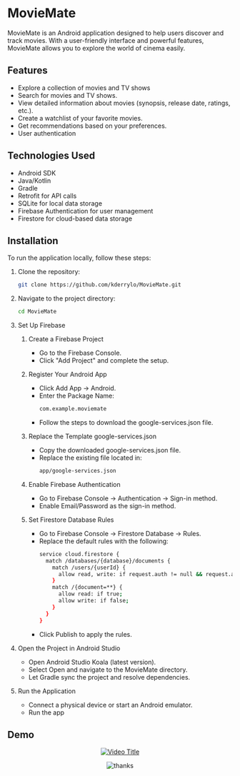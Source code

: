 # MovieMate

MovieMate is an Android application designed to help users discover and track movies. With a user-friendly interface and powerful features, MovieMate allows you to explore the world of cinema easily.

## Features

- Explore a collection of movies and TV shows
- Search for movies and TV shows.
- View detailed information about movies (synopsis, release date, ratings, etc.).
- Create a watchlist of your favorite movies.
- Get recommendations based on your preferences.
- User authentication
  
## Technologies Used

- Android SDK
- Java/Kotlin
- Gradle
- Retrofit for API calls
- SQLite for local data storage
- Firebase Authentication for user management
- Firestore for cloud-based data storage

## Installation

To run the application locally, follow these steps:

1. Clone the repository:
   ```bash
   git clone https://github.com/kderrylo/MovieMate.git

2. Navigate to the project directory:
   ```bash
   cd MovieMate

3. Set Up Firebase

    1. Create a Firebase Project
        - Go to the Firebase Console.
        - Click "Add Project" and complete the setup.
        
    2. Register Your Android App
        - Click Add App → Android.
        - Enter the Package Name:
            ```bash
            com.example.moviemate
        - Follow the steps to download the google-services.json file.
        
    3. Replace the Template google-services.json
        - Copy the downloaded google-services.json file.
        - Replace the existing file located in:
            ```bash
            app/google-services.json
            
    4. Enable Firebase Authentication
        - Go to Firebase Console → Authentication → Sign-in method.
        - Enable Email/Password as the sign-in method.

    5. Set Firestore Database Rules
        - Go to Firebase Console → Firestore Database → Rules.
        - Replace the default rules with the following:
            ```bash
            service cloud.firestore {
              match /databases/{database}/documents {
                match /users/{userId} {
                  allow read, write: if request.auth != null && request.auth.uid == userId;
                }
                match /{document=**} {
                  allow read: if true;  
                  allow write: if false;
                }
              }
            }
        - Click Publish to apply the rules.

4. Open the Project in Android Studio
    - Open Android Studio Koala (latest version).
    - Select Open and navigate to the MovieMate directory.
    - Let Gradle sync the project and resolve dependencies.

5. Run the Application
    - Connect a physical device or start an Android emulator.
    - Run the app
    
## Demo

<div align="center">

[![Video Title](https://img.youtube.com/vi/hZgVqukWVYA/0.jpg)](https://www.youtube.com/watch?v=hZgVqukWVYA)

![thanks](https://media3.giphy.com/media/26gsjCZpPolPr3sBy/giphy.gif)

</div>